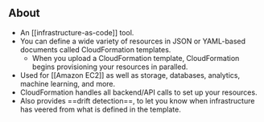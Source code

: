 
## About
- An [[infrastructure-as-code]] tool.
- You can define a wide variety of resources in JSON or YAML-based documents called CloudFormation templates.
	- When you upload a CloudFormation template, CloudFormation begins provisioning your resources in paralled.
- Used for [[Amazon EC2]] as well as storage, databases, analytics, machine learning, and more.
- CloudFormation handles all backend/API calls to set up your resources.
- Also provides ==drift detection==, to let you know when infrastructure has veered from what is defined in the template.